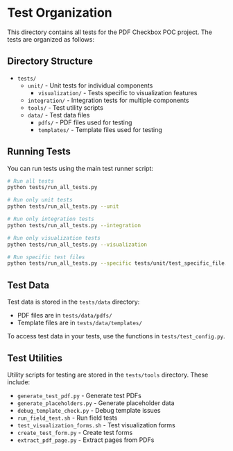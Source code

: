 # Test Organization

This directory contains all tests for the PDF Checkbox POC project. The tests are organized as follows:

## Directory Structure

- `tests/`
  - `unit/` - Unit tests for individual components
    - `visualization/` - Tests specific to visualization features
  - `integration/` - Integration tests for multiple components
  - `tools/` - Test utility scripts
  - `data/` - Test data files
    - `pdfs/` - PDF files used for testing
    - `templates/` - Template files used for testing

## Running Tests

You can run tests using the main test runner script:

```bash
# Run all tests
python tests/run_all_tests.py

# Run only unit tests
python tests/run_all_tests.py --unit

# Run only integration tests
python tests/run_all_tests.py --integration

# Run only visualization tests
python tests/run_all_tests.py --visualization

# Run specific test files
python tests/run_all_tests.py --specific tests/unit/test_specific_file.py
```

## Test Data

Test data is stored in the `tests/data` directory:
- PDF files are in `tests/data/pdfs/`
- Template files are in `tests/data/templates/`

To access test data in your tests, use the functions in `tests/test_config.py`.

## Test Utilities

Utility scripts for testing are stored in the `tests/tools` directory. These include:
- `generate_test_pdf.py` - Generate test PDFs
- `generate_placeholders.py` - Generate placeholder data
- `debug_template_check.py` - Debug template issues
- `run_field_test.sh` - Run field tests
- `test_visualization_forms.sh` - Test visualization forms
- `create_test_form.py` - Create test forms
- `extract_pdf_page.py` - Extract pages from PDFs 